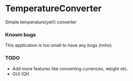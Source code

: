 # TemperatureConverter
Simple temperature(yet!) converter

### Known bugs
This application is too small to have any bugs (imho)

### TODO
- Add more features like converting currences, weight etc.
- GUI (Qt)
